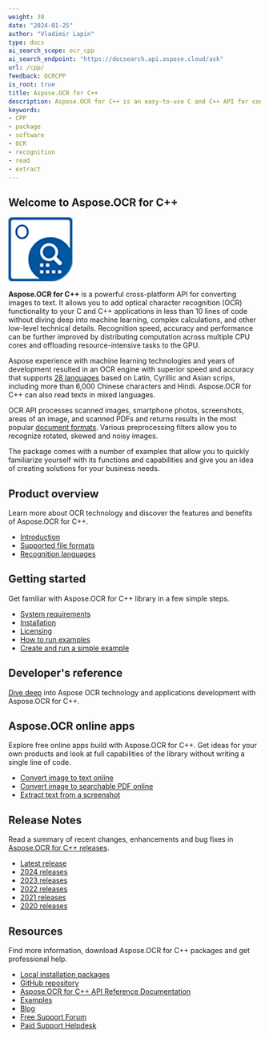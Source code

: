 ```yaml
---
weight: 30
date: "2024-01-25"
author: "Vladimir Lapin"
type: docs
ai_search_scope: ocr_cpp
ai_search_endpoint: "https://docsearch.api.aspose.cloud/ask"
url: /cpp/
feedback: OCRCPP
is_root: true
title: Aspose.OCR for C++
description: Aspose.OCR for C++ is an easy-to-use C and C++ API for converting scanned images and photographs to text.
keywords:
- CPP
- package
- software
- OCR
- recognition
- read
- extract
---
```


## Welcome to Aspose.OCR for C++

![Aspose.OCR for C++](aspose-ocr-cpp.png)

**Aspose.OCR for C++** is a powerful cross-platform API for converting images to text. It allows you to add optical character recognition (OCR) functionality to your C and C++ applications in less than 10 lines of code without diving deep into machine learning, complex calculations, and other low-level technical details. Recognition speed, accuracy and performance can be further improved by distributing computation across multiple CPU cores and offloading resource-intensive tasks to the GPU.

Aspose experience with machine learning technologies and years of development resulted in an OCR engine with superior speed and accuracy that supports [28 languages](/ocr/cpp/recognition-languages/) based on Latin, Cyrillic and Asian scrips, including more than 6,000 Chinese characters and Hindi. Aspose.OCR for C++ can also read texts in mixed languages.

OCR API processes scanned images, smartphone photos, screenshots, areas of an image, and scanned PDFs and returns results in the most popular [document formats](/ocr/cpp/supported-file-formats/). Various preprocessing filters allow you to recognize rotated, skewed and noisy images.

The package comes with a number of examples that allow you to quickly familiarize yourself with its functions and capabilities and give you an idea of creating solutions for your business needs.

## Product overview

Learn more about OCR technology and discover the features and benefits of Aspose.OCR for C++.

- [Introduction](/ocr/cpp/product-overview/)
- [Supported file formats](/ocr/cpp/supported-file-formats/)
- [Recognition languages](/ocr/cpp/recognition-languages/)

## Getting started

Get familiar with Aspose.OCR for C++ library in a few simple steps.

- [System requirements](/ocr/cpp/system-requirements/)
- [Installation](/ocr/cpp/installation/)
- [Licensing](/ocr/cpp/licensing/)
- [How to run examples](/ocr/cpp/how-to-run-the-examples/)
- [Create and run a simple example](/ocr/cpp/hello-world/)  

## Developer's reference

[Dive deep](/ocr/cpp/developer-reference/) into Aspose OCR technology and applications development with Aspose.OCR for C++.

## Aspose.OCR online apps

Explore free online apps build with Aspose.OCR for C++. Get ideas for your own products and look at full capabilities of the library without writing a single line of code.

- [Convert image to text online](https://products.aspose.app/ocr/scan-image)
- [Convert image to searchable PDF online](https://products.aspose.app/ocr/ocr-to-pdf)
- [Extract text from a screenshot](https://products.aspose.app/ocr/screenshot-ocr)

## Release Notes

Read a summary of recent changes, enhancements and bug fixes in [Aspose.OCR for C++ releases](https://releases.aspose.com/ocr/cpp/release-notes/).

- [Latest release](https://releases.aspose.com/ocr/cpp/release-notes/latest/)
- [2024 releases](https://releases.aspose.com/ocr/cpp/release-notes/2024/)
- [2023 releases](https://releases.aspose.com/ocr/cpp/release-notes/2023/)
- [2022 releases](https://releases.aspose.com/ocr/cpp/release-notes/2022/)
- [2021 releases](https://releases.aspose.com/ocr/cpp/release-notes/2021/)
- [2020 releases](https://releases.aspose.com/ocr/cpp/release-notes/2020/)

## Resources

Find more information, download Aspose.OCR for С++ packages and get professional help.

- [Local installation packages](https://releases.aspose.com/ocr/cpp/)
- [GitHub repository](https://github.com/aspose-ocr/Aspose.OCR-for-C)
- [Aspose.OCR for C++ API Reference Documentation](https://reference.aspose.com/ocr/cpp/index)
- [Examples](https://github.com/aspose-ocr/Aspose.OCR-for-C/tree/master/Aspose.OCR-for-C)
- [Blog](https://blog.aspose.com/category/ocr/)
- [Free Support Forum](https://forum.aspose.com/c/ocr/16)
- [Paid Support Helpdesk](https://helpdesk.aspose.com/)
